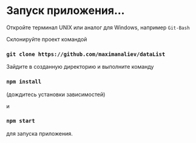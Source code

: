# Запуск приложения...

Откройте терминал UNIX или аналог для Windows, например `Git-Bash`

Склонируйте проект командой

### `git clone https://github.com/maximanaliev/dataList`

Зайдите в созданную директорию и выполните команду
### `npm install`
(дождитесь установки зависимостей)

и
### `npm start`
для запуска приложения.